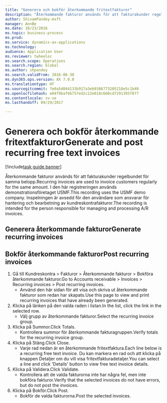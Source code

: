```yaml
--- 
title: "Generera och bokför återkommande fritextfakturor"
description: "Återkommande fakturor används för att fakturakunder regelbundet för samma belopp."
author: ShivamPandey-msft
manager: AnnBe
ms.date: 10/23/2016
ms.topic: business-process
ms.prod: 
ms.service: dynamics-ax-applications
ms.technology: 
audience: Application User
ms.reviewer: twheeloc
ms.search.scope: Operations
ms.search.region: Global
ms.author: shpandey
ms.search.validFrom: 2016-06-30
ms.dyn365.ops.version: AX 7.0.0
ms.translationtype: HT
ms.sourcegitcommit: 7e0a5d044133b917a3eb9386773205218e5c1b40
ms.openlocfilehash: e04f9baf6b757ed2c22e018c660cd7291395f877
ms.contentlocale: sv-se
ms.lasthandoff: 09/29/2017

---
```

# <a name="generate-and-post-recurring-free-text-invoices"></a><span data-ttu-id="4e308-103">Generera och bokför återkommande fritextfakturor</span><span class="sxs-lookup"><span data-stu-id="4e308-103">Generate and post recurring free text invoices</span></span>

[!include[task guide banner](../../includes/task-guide-banner.md)]

<span data-ttu-id="4e308-104">Återkommande fakturor används för att fakturakunder regelbundet för samma belopp.</span><span class="sxs-lookup"><span data-stu-id="4e308-104">Recurring invoices are used to invoice customers regularly for the same amount.</span></span> <span data-ttu-id="4e308-105">I den här registreringen används demonstrationsföretaget USMF.</span><span class="sxs-lookup"><span data-stu-id="4e308-105">This recording uses the USMF demo company.</span></span> <span data-ttu-id="4e308-106">Inspelningen är avsedd för den användare som ansvarar för hantering och bearbetning av kundreskontrafakturor.</span><span class="sxs-lookup"><span data-stu-id="4e308-106">The recording is intended for the person responsible for managing and processing A/R invoices.</span></span>


## <a name="generate-recurring-invoices"></a><span data-ttu-id="4e308-107">Generera återkommande fakturor</span><span class="sxs-lookup"><span data-stu-id="4e308-107">Generate recurring invoices</span></span>

## <a name="post-recurring-invoices"></a><span data-ttu-id="4e308-108">Bokför återkommande fakturor</span><span class="sxs-lookup"><span data-stu-id="4e308-108">Post recurring invoices</span></span>
1. <span data-ttu-id="4e308-109">Gå till Kundreskontra > Fakturor > Återkommande fakturor > Bokföra återkommande fakturor.</span><span class="sxs-lookup"><span data-stu-id="4e308-109">Go to Accounts receivable > Invoices > Recurring invoices > Post recurring invoices.</span></span>
    * <span data-ttu-id="4e308-110">Använd den här sidan för att visa och skriva ut återkommande fakturor som redan har skapats.</span><span class="sxs-lookup"><span data-stu-id="4e308-110">Use this page to view and print recurring invoices that have already been generated.</span></span>  
2. <span data-ttu-id="4e308-111">Klicka på länken på den valda raden i listan.</span><span class="sxs-lookup"><span data-stu-id="4e308-111">In the list, click the link in the selected row.</span></span>
    * <span data-ttu-id="4e308-112">Välj grupp av återkommande fakturor.</span><span class="sxs-lookup"><span data-stu-id="4e308-112">Select the recurring invoice group.</span></span>  
3. <span data-ttu-id="4e308-113">Klicka på Summor.</span><span class="sxs-lookup"><span data-stu-id="4e308-113">Click Totals.</span></span>
    * <span data-ttu-id="4e308-114">Kontrollera summor för återkommande fakturagruppen.</span><span class="sxs-lookup"><span data-stu-id="4e308-114">Verify totals for the recurring invoice group.</span></span>  
4. <span data-ttu-id="4e308-115">Klicka på Stäng.</span><span class="sxs-lookup"><span data-stu-id="4e308-115">Click Close.</span></span>
    * <span data-ttu-id="4e308-116">Varje rad nedan är en återkommande fritextfaktura.</span><span class="sxs-lookup"><span data-stu-id="4e308-116">Each line below is a recurring free text invoice.</span></span> <span data-ttu-id="4e308-117">Du kan markera en rad och att klicka på knappen Detaljer om du vill visa fritextfakturadetaljer.</span><span class="sxs-lookup"><span data-stu-id="4e308-117">You can select a line and click 'Details' button to view free text invoice details.</span></span>  
5. <span data-ttu-id="4e308-118">Klicka på Validera.</span><span class="sxs-lookup"><span data-stu-id="4e308-118">Click Validate.</span></span>
    * <span data-ttu-id="4e308-119">Kontrollera att de valda fakturorna inte har några fel, men inte bokföra fakturor.</span><span class="sxs-lookup"><span data-stu-id="4e308-119">Verify that the selected invoices do not have errors, but do not post the invoices.</span></span>  
6. <span data-ttu-id="4e308-120">Klicka på Bokför.</span><span class="sxs-lookup"><span data-stu-id="4e308-120">Click Post.</span></span>
    * <span data-ttu-id="4e308-121">Bokför de valda fakturorna.</span><span class="sxs-lookup"><span data-stu-id="4e308-121">Post the selected invoices.</span></span>  


